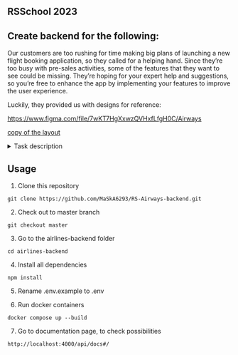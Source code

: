 ## RSSchool 2023

## Create backend for the following:

Our customers are too rushing for time making big plans of launching a new flight booking application, so they called for a helping hand. Since they’re too busy with pre-sales activities, some of the features that they want to see could be missing. They’re hoping for your expert help and suggestions, so you’re free to enhance the app by implementing your features to improve the user experience.

Luckily, they provided us with designs for reference:

<https://www.figma.com/file/7wKT7HgXxwzQVHxfLfgH0C/Airways>

[copy of the layout](<https://www.figma.com/file/w4XVUmY8dAq2BxqtCISQKP/Airways-(Copy)?type=design&node-id=236%3A7209&t=fchMy1mWmOVHl6sI-1>)

<details>
      <summary>Task description</summary>
## Background

The app called Airways - it’s an online platform designed to help users find and book flights quickly and easily. The app enables users to search for flights by selecting their desired destination, the number and age of passengers, dates, and the type of flight - one-way or round-trip.

Upon providing this information, the system displays all the available dates and prices, along with the available amount of seats. This enables users to compare and select the best options that match their preferences and budget.

To facilitate the booking process, users select their desired dates and are prompted to enter the passenger information and select baggage options. Once the booking is complete, users can access it from their user account page, making it easy to manage their travel arrangements.

The app also offers personalization settings like date and currency format, allowing users to customize their experience according to their preferences.

## Functional features

- User Registration: The app should have a user registration feature that requires users to create an account to book a flight. This will allow the platform to capture user information and preserve all the bookings made previously.

- Personalization Settings: The app should offer personalization settings, such as the date and currency format, to allow users to customize their experience according to their preferences.

- Flight Search (Main) Page: The app should provide users with a simple and intuitive flight search functionality. This should include options to select the destination, type of flight (one-way or round-trip), and the number and age of passengers.

- Flight Selection Page: Once the user has entered their search criteria, the app should display all available flights along with the dates, prices, and the available number of seats. This will help the user to choose the most suitable option.

- Booking Process Page: After selecting a flight, the user will be taken to another page where they can provide passenger data, baggage options, contact information, and payment details to complete the booking. Once a user has provided booking details, he’ll see the summary with all the flight information provided.

- Booking Summary Page: This shows all the data provided before checkout. We can process the payment now, or add it to the shopping cart for later.

- Shopping Cart Page: Consists of previously added bookings that are awaiting payment.

- User Account Page: All bookings made by the user should be accessible from their account page. This should include the ability to view, modify, and cancel bookings as well as track their travel history.

## Technical requirements

The maximum number of available points for the task evaluation is 700

### Page layout (+150)

General Requirements:

- The web app must be responsive, i.e., it should adapt to various screen sizes and resolutions, such as desktops, laptops, tablets, and smartphones.
- The web app should follow the same style guide across all the pages, including the color scheme, typography, and visual elements.
- All the forms should have client-side validation that prevents submission and shows invalid fields if any of the required data is missing. The validation rule should correspond to the expected data type (e.g. email, phone number, name, etc.)

Header:

- The header should be fixed and visible at all times, even when scrolling down the page.
- The logo should be a clickable link that takes the user to the home page.
- The progress bar indicator. It’s visible if a booking is in progress. Indicates the current step.
- The date format dropdown and currency dropdown that applies preference settings and will change the date or currency format accordingly across the entire application
- The log-in button should trigger a modal or popup window that allows users to create a new account or log in using their existing credentials.
- The log-in button is displayed only for an anonymous user
- The user account button takes to the “User Account Page” and is displayed instead of the log-in button if a user is authenticated
- The shopping cart icon for authenticated users takes to the “Shopping Cart Page”

Content Container:

- The content container is the dynamic part of the app that’s changing on router navigation and should contain the main content of the web page, such as flight search results, flight details, booking form, payment form, etc.

Footer:

- Includes the copyright text and payment method logos
- You can include a piece of brief information about developers (name, avatar, GitHub link) that were working on the project

### User authentication (+50)

- The app should provide a user registration flow that guides the user through the process of creating an account. The flow should include two tabs - "Login" and "Sign Up."

- Login tab:

  - The "Login" tab should allow users to sign in to their existing account by providing their email and password. In case of incorrect credentials, the app should alert the user about entering the wrong username or password.

- Sign Up tab:

  - The "Sign Up" tab should allow users to create a new account by providing their email, password, first name, last name, date of birth, gender, phone number, and citizenship.
  - Users should also have the option to sign up using social networks which are not supposed to be a fully functioning OAuth solution: it could be used to pre-fill the registration form
  - Form validation: The registration form should have validation rules in place to ensure that all required fields are filled in, the name field doesn't contain numbers, the email address is valid, and the phone number is in the correct format.
  - Acknowledgment of terms and conditions: The registration form should include a checkmark to indicate that the user acknowledges the terms and conditions. The submission is possible only after checking the checkbox.

- Once a user has logged in or signed up, they should stay on the same page where they initiated the authentication process.

### Flight Search (Main) Page (+100)

- The entry point of the app. Available for anonymous users.

- The flight search form should include the following fields:

  - type of flight (one-way or round trip),
  - destination from (with autocomplete dropdown),
  - destination to (with autocomplete dropdown),
  - dates of flight to a destination and return flight date (using date picker),
  - amount of passengers dropdown with options for adults, children, and infants.

- All the fields are required

- The "switch" button changes the positions of the "destination from" and "destination to" fields.

- The form should have client-side validation that prevents submission and shows invalid fields if any of the required data is missing.

- Once a user filled in all the required fields and clicks the “Search” button, he’s taken to the “Flight Selection” page

### Flight Selection Page (+150)

- Available for anonymous users.
- The Flight Selection Page is the second step of the booking process, following the Flight Search form.
- It should show the progress of booking and the current step
- The page displays previously selected destinations, dates, flight types, and amount of passengers.

- The "Edit" button should allow the user to modify their search criteria if needed in a quick way by showing a floating panel with the same fields as on the Flight Search Page.
- Each flight section should be displayed in a separate container with a header that displays the flight destination.
- The number of flights should represent the selected flight type: one-way or round trip
- A calendar should be displayed for each flight section. It includes price as well
- Dates in the past should be disabled by default.

- Each selected date should contain the following information:

  - Departure location, date, and time
  - Arrival location, date, and time
  - Flight duration
  - Flight number
  - Available seats
  - A flight could be direct and connected. In both cases, all the stops should be displayed.

- Each selected date should be displayed with a color indicator that shows the availability of seats (green - more than half of available seats, orange - less than half of seats are available, red - less than 10 seats are available).

- Once the user selects a date, they should click the "Select" button which confirms the current choice.

- If the user selects a round-trip flight on the previous page, the same process should be followed for the return trip.

- Once the user has selected all the required flights (clicking the “Select” button), the "Continue" button should be enabled, allowing the user to proceed to the Booking Process Page.

- The "Continue" button is disabled until the user selects all the flights

- The "Back" button should allow the user to return to the Flight Search form with previously pre-filled data.

### Booking Process Page (+100)

- Available for authenticated users and only if flight data is provided from the previous step

- The Booking Process Page is the second step of the booking process, following the Flight Selection Page.

- It should show the progress of booking and the current step

- The page should list all previously selected passengers and provide the following input fields:

  - First name
  - Last name
  - Gender
  - Date of birth.
  - Baggage options (missing on designs, so the look and feel are fully up to you). Represents whether the checked-in baggage is included and how much. Otherwise, we assume that only cabin baggage is included. Checked-in baggage is unavailable for infants.

- These fields should include appropriate validation to ensure that the entered data is accurate.

- Contact Information: The page should include input fields for:

  - country code
  - phone number
  - email of the user.

- These fields should also include appropriate validation

- The page should include two buttons, "Back" and "Continue". Clicking the "Back" button should take the user back to the previous page, with all the data preserved. Clicking the "Continue" button should take the user to the summary page with all the information provided.

### Summary Page (+50)

- The Summary page is the final step before confirming the flight booking. It will display all the details entered by the user during the booking process, including:

  - Flight details: This section should display the flight number, departure and arrival times, and dates.
  - Passenger details: This section should show the passenger data as well as baggage options.
  - Payment details: This section should display the total cost of the booking, broken down by each component, such as the base fare, taxes, and any additional fees.

- The Summary page should also include the following elements:

- Process indicator: A visual indicator should show the user which step of the booking process they are on and how many steps are remaining.
- Buy Now button: This button should allow the user to confirm the booking and proceed to payment.
- Add to Cart button: This button should allow the user to add the booking to their shopping cart and continue browsing the app. The user should be able to return to the cart at a later time to complete the booking.
- Back button: This button should allow the user to return to the previous step in the booking process to make any necessary changes.

### Shopping Cart (User Account) Page (+100)

These two pages are visually similar and represent either the added booking to a cart or already finished ones.

Shopping Cart page:

- The Shopping Cart page should display a table with all previously added bookings that are awaiting payment.
- The table should have the following columns: flight number, destination(s), flight type, departure and arrival date and time, passenger amount, and price.
- Each row should have a checkbox on the left-hand side, which allows users to select multiple bookings for payment.
- On each row, there’s the three-dot icon with a select menu that allows editing or deleting the booking. For editing a booking, take a user to the Booking Process Page with pre-filled data
- There should be a "Select All" checkbox at the top of the table, which allows users to select all the bookings in the cart with one click.
- There should be a "Continue to Payment" button at the bottom of the page, which finishes the checkout process.

User Account page:

- The User Account page should display a table with all the bookings made by the user.
- The table should have the same columns as the Shopping Cart page.
- Each row should have a clickable link that navigates the user to the Booking Summary page.
- The Booking Summary page should display all the information about the booking, but without the option to modify or cancel the booking.
- There should be a "Return to Account" button on the Booking Summary page, which takes the user back to the User Account page.

## Penalties

- The presence of errors and warnings in the console - 100 points

- The presence in the console of the results of the console.log execution - 50 points

- Making commits after the deadline:

  - \-30% for making commits within up to 3 days of the passed deadline
  - \-70% for making commits within up to 7 days of the passed deadline

    </details>

## Usage

1. Clone this repository

```
git clone https://github.com/MaSkA6293/RS-Airways-backend.git
```

2. Check out to master branch

```
git checkout master
```

3. Go to the airlines-backend folder

```
cd airlines-backend
```

4. Install all dependencies

```
npm install
```

5. Rename .env.example to .env

6. Run docker containers

```
docker compose up --build
```

7. Go to documentation page, to check possibilities

```
http://localhost:4000/api/docs#/
```

